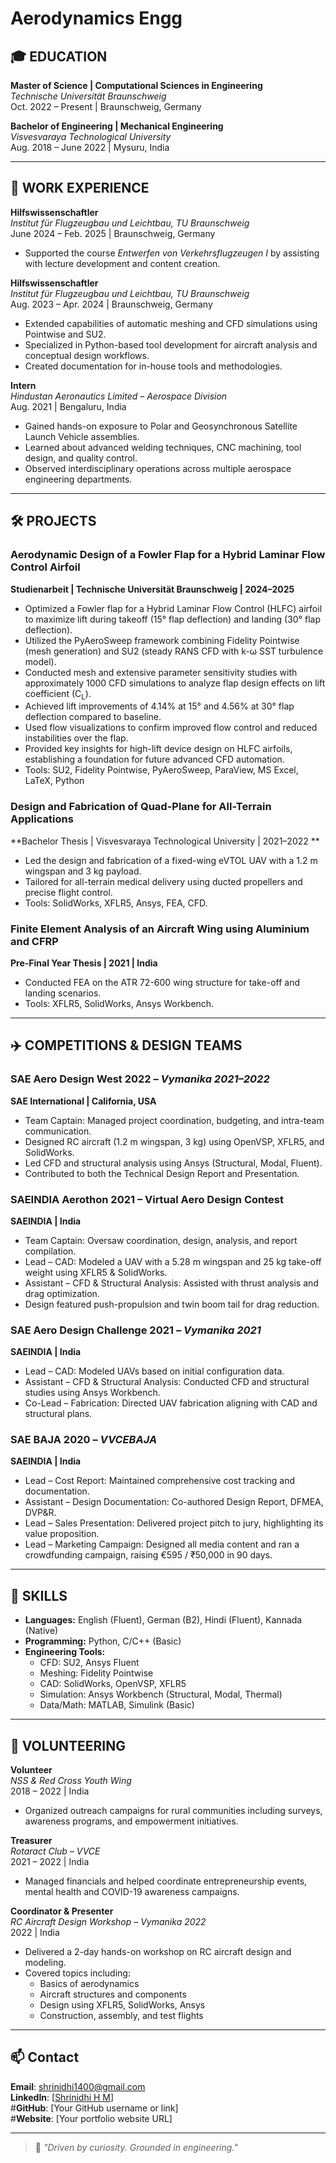 # Aerodynamics Engg

## 🎓 EDUCATION

**Master of Science | Computational Sciences in Engineering**  
*Technische Universität Braunschweig*  
Oct. 2022 – Present | Braunschweig, Germany

**Bachelor of Engineering | Mechanical Engineering**  
*Visvesvaraya Technological University*  
Aug. 2018 – June 2022 | Mysuru, India

---

## 💼 WORK EXPERIENCE

**Hilfswissenschaftler**  
*Institut für Flugzeugbau und Leichtbau, TU Braunschweig*  
June 2024 – Feb. 2025 | Braunschweig, Germany  
- Supported the course *Entwerfen von Verkehrsflugzeugen I* by assisting with lecture development and content creation.

**Hilfswissenschaftler**  
*Institut für Flugzeugbau und Leichtbau, TU Braunschweig*  
Aug. 2023 – Apr. 2024 | Braunschweig, Germany  
- Extended capabilities of automatic meshing and CFD simulations using Pointwise and SU2.  
- Specialized in Python-based tool development for aircraft analysis and conceptual design workflows.  
- Created documentation for in-house tools and methodologies.

**Intern**  
*Hindustan Aeronautics Limited – Aerospace Division*  
Aug. 2021 | Bengaluru, India  
- Gained hands-on exposure to Polar and Geosynchronous Satellite Launch Vehicle assemblies.  
- Learned about advanced welding techniques, CNC machining, tool design, and quality control.  
- Observed interdisciplinary operations across multiple aerospace engineering departments.

---

## 🛠 PROJECTS

### Aerodynamic Design of a Fowler Flap for a Hybrid Laminar Flow Control Airfoil  
**Studienarbeit | Technische Universität Braunschweig | 2024–2025**

- Optimized a Fowler flap for a Hybrid Laminar Flow Control (HLFC) airfoil to maximize lift during takeoff (15° flap deflection) and landing (30° flap deflection).
- Utilized the PyAeroSweep framework combining Fidelity Pointwise (mesh generation) and SU2 (steady RANS CFD with k-ω SST turbulence model).
- Conducted mesh and extensive parameter sensitivity studies with approximately 1000 CFD simulations to analyze flap design effects on lift coefficient (C<sub>L</sub>).
- Achieved lift improvements of 4.14% at 15° and 4.56% at 30° flap deflection compared to baseline. 
- Used flow visualizations to confirm improved flow control and reduced instabilities over the flap.
- Provided key insights for high-lift device design on HLFC airfoils, establishing a foundation for future advanced CFD automation.
- Tools: SU2, Fidelity Pointwise, PyAeroSweep, ParaView, MS Excel, LaTeX, Python

### Design and Fabrication of Quad-Plane for All-Terrain Applications  
**Bachelor Thesis | Visvesvaraya Technological University | 2021–2022 **  
- Led the design and fabrication of a fixed-wing eVTOL UAV with a 1.2 m wingspan and 3 kg payload.  
- Tailored for all-terrain medical delivery using ducted propellers and precise flight control.  
- Tools: SolidWorks, XFLR5, Ansys, FEA, CFD.

### Finite Element Analysis of an Aircraft Wing using Aluminium and CFRP  
**Pre-Final Year Thesis | 2021 | India**  
- Conducted FEA on the ATR 72-600 wing structure for take-off and landing scenarios.  
- Tools: XFLR5, SolidWorks, Ansys Workbench.

---

## ✈️ COMPETITIONS & DESIGN TEAMS

### SAE Aero Design West 2022 – *Vymanika 2021–2022*  
**SAE International | California, USA**  
- Team Captain: Managed project coordination, budgeting, and intra-team communication.  
- Designed RC aircraft (1.2 m wingspan, 3 kg) using OpenVSP, XFLR5, and SolidWorks.  
- Led CFD and structural analysis using Ansys (Structural, Modal, Fluent).  
- Contributed to both the Technical Design Report and Presentation.

### SAEINDIA Aerothon 2021 – Virtual Aero Design Contest  
**SAEINDIA | India**  
- Team Captain: Oversaw coordination, design, analysis, and report compilation.  
- Lead – CAD: Modeled a UAV with a 5.28 m wingspan and 25 kg take-off weight using XFLR5 & SolidWorks.  
- Assistant – CFD & Structural Analysis: Assisted with thrust analysis and drag optimization.  
- Design featured push-propulsion and twin boom tail for drag reduction.

### SAE Aero Design Challenge 2021 – *Vymanika 2021*  
**SAEINDIA | India**  
- Lead – CAD: Modeled UAVs based on initial configuration data.  
- Assistant – CFD & Structural Analysis: Conducted CFD and structural studies using Ansys Workbench.  
- Co-Lead – Fabrication: Directed UAV fabrication aligning with CAD and structural plans.

### SAE BAJA 2020 – *VVCEBAJA*  
**SAEINDIA | India**  
- Lead – Cost Report: Maintained comprehensive cost tracking and documentation.  
- Assistant – Design Documentation: Co-authored Design Report, DFMEA, DVP&R.  
- Lead – Sales Presentation: Delivered project pitch to jury, highlighting its value proposition.  
- Lead – Marketing Campaign: Designed all media content and ran a crowdfunding campaign, raising €595 / ₹50,000 in 90 days.

---

## 🧠 SKILLS

- **Languages:** English (Fluent), German (B2), Hindi (Fluent), Kannada (Native)  
- **Programming:** Python, C/C++ (Basic)  
- **Engineering Tools:**  
  - CFD: SU2, Ansys Fluent  
  - Meshing: Fidelity Pointwise  
  - CAD: SolidWorks, OpenVSP, XFLR5  
  - Simulation: Ansys Workbench (Structural, Modal, Thermal)  
  - Data/Math: MATLAB, Simulink (Basic)  

---

## 🤝 VOLUNTEERING

**Volunteer**  
*NSS & Red Cross Youth Wing*  
2018 – 2022 | India  
- Organized outreach campaigns for rural communities including surveys, awareness programs, and empowerment initiatives.

**Treasurer**  
*Rotaract Club – VVCE*  
2021 – 2022 | India  
- Managed financials and helped coordinate entrepreneurship events, mental health and COVID-19 awareness campaigns.

**Coordinator & Presenter**  
*RC Aircraft Design Workshop – Vymanika 2022*  
2022 | India  
- Delivered a 2-day hands-on workshop on RC aircraft design and modeling.  
- Covered topics including:  
  - Basics of aerodynamics  
  - Aircraft structures and components  
  - Design using XFLR5, SolidWorks, Ansys  
  - Construction, assembly, and test flights

---

## 📫 Contact

**Email**: [shrinidhi1400@gmail.com](shrinidhi1400@gmail.com)  
**LinkedIn**: [[Shrinidhi H M](https://www.linkedin.com/in/shrinidhihm/)]  
#**GitHub**: [Your GitHub username or link]  
#**Website**: [Your portfolio website URL]

---

> 🚀 _"Driven by curiosity. Grounded in engineering."_  

